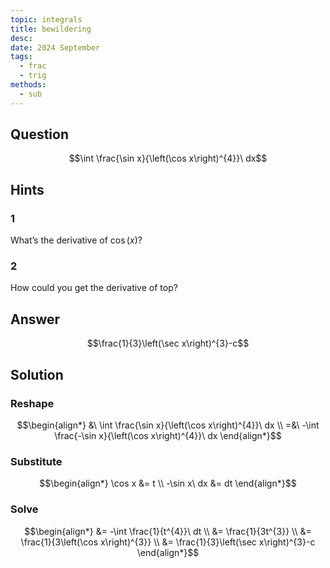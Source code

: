```yaml
---
topic: integrals
title: bewildering
desc: 
date: 2024 September
tags:
  - frac
  - trig
methods:
  - sub
---
```



## Question
```math
\int \frac{\sin x}{\left(\cos x\right)^{4}}\ dx
```


## Hints

### 1
What’s the derivative of $\cos(x)$?

### 2
How could you get the derivative of top?


## Answer
```math
\frac{1}{3}\left(\sec x\right)^{3}-c
```


## Solution

### Reshape
```math
\begin{align*}
  &\ \int \frac{\sin x}{\left(\cos x\right)^{4}}\ dx
  \\ =&\ -\int \frac{-\sin x}{\left(\cos x\right)^{4}}\ dx
\end{align*}
```

### Substitute
```math
\begin{align*}
  \cos x &= t
  \\ -\sin x\ dx &= dt
\end{align*}
```

### Solve
```math
\begin{align*}
  &= -\int \frac{1}{t^{4}}\ dt
  \\ &= \frac{1}{3t^{3}}
  \\ &= \frac{1}{3\left(\cos x\right)^{3}}
  \\ &= \frac{1}{3}\left(\sec x\right)^{3}-c
\end{align*}
```
